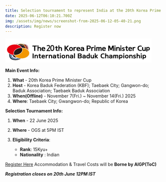 ```yaml
---
title: Selection tournament to represent India at the 20th Korea Prime Minister Cup
date: 2025-06-12T06:10:21.700Z
img: /assets/img/news/screenshot-from-2025-06-12-05-40-21.png
description: Register now
---
```

![](/assets/img/news/screenshot-from-2025-06-12-05-40-21.png)

**Main Event Info:**

1. **What** - 20th Korea Prime Minister Cup
2. **Host** - Korea Baduk Federation (KBF); Taebaek City; Gangwon-do; Baduk Association; Taebaek Baduk Association
3. **When(Offline)** - November 7(Fri.) ~ November 14(Fri.) 2025
4. **Where**: Taebaek City; Gwangwon-do; Republic of Korea

**Selection Tournament Info:**

1. **When** - 22 June 2025
2. **Where** - OGS at 5PM IST
3. **Eligibility Criteria**: 

   * **Rank**: 15Kyu+
   * ﻿**Nationality** : Indian

[Register Here](https://forms.gle/kMCJXcVz37wHx64Q8)
Accommodation & Travel Costs will be **Borne by AIGP(ToC)**

***Registration closes on 20th June 12PM IST***